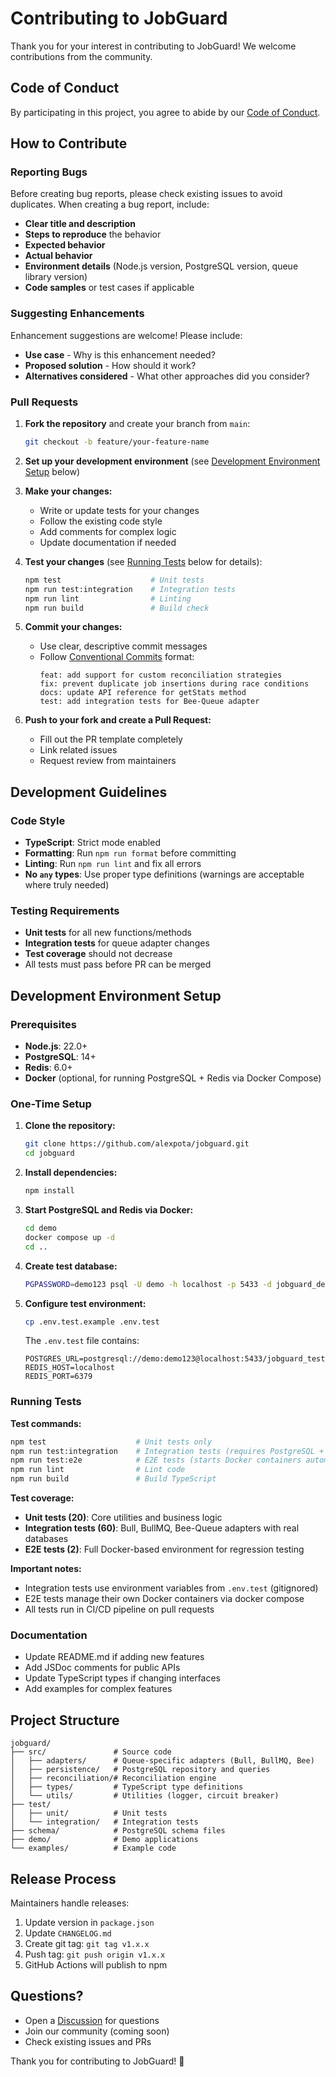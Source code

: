 # Contributing to JobGuard

Thank you for your interest in contributing to JobGuard! We welcome contributions from the community.

## Code of Conduct

By participating in this project, you agree to abide by our [Code of Conduct](./CODE_OF_CONDUCT.md).

## How to Contribute

### Reporting Bugs

Before creating bug reports, please check existing issues to avoid duplicates. When creating a bug report, include:

- **Clear title and description**
- **Steps to reproduce** the behavior
- **Expected behavior**
- **Actual behavior**
- **Environment details** (Node.js version, PostgreSQL version, queue library version)
- **Code samples** or test cases if applicable

### Suggesting Enhancements

Enhancement suggestions are welcome! Please include:

- **Use case** - Why is this enhancement needed?
- **Proposed solution** - How should it work?
- **Alternatives considered** - What other approaches did you consider?

### Pull Requests

1. **Fork the repository** and create your branch from `main`:
   ```bash
   git checkout -b feature/your-feature-name
   ```

2. **Set up your development environment** (see [Development Environment Setup](#development-environment-setup) below)

3. **Make your changes:**
   - Write or update tests for your changes
   - Follow the existing code style
   - Add comments for complex logic
   - Update documentation if needed

4. **Test your changes** (see [Running Tests](#running-tests) below for details):
   ```bash
   npm test                    # Unit tests
   npm run test:integration    # Integration tests
   npm run lint                # Linting
   npm run build               # Build check
   ```

5. **Commit your changes:**
   - Use clear, descriptive commit messages
   - Follow [Conventional Commits](https://www.conventionalcommits.org/) format:
     ```
     feat: add support for custom reconciliation strategies
     fix: prevent duplicate job insertions during race conditions
     docs: update API reference for getStats method
     test: add integration tests for Bee-Queue adapter
     ```

6. **Push to your fork and create a Pull Request:**
   - Fill out the PR template completely
   - Link related issues
   - Request review from maintainers

## Development Guidelines

### Code Style

- **TypeScript**: Strict mode enabled
- **Formatting**: Run `npm run format` before committing
- **Linting**: Run `npm run lint` and fix all errors
- **No `any` types**: Use proper type definitions (warnings are acceptable where truly needed)

### Testing Requirements

- **Unit tests** for all new functions/methods
- **Integration tests** for queue adapter changes
- **Test coverage** should not decrease
- All tests must pass before PR can be merged

## Development Environment Setup

### Prerequisites

- **Node.js**: 22.0+
- **PostgreSQL**: 14+
- **Redis**: 6.0+
- **Docker** (optional, for running PostgreSQL + Redis via Docker Compose)

### One-Time Setup

1. **Clone the repository:**
   ```bash
   git clone https://github.com/alexpota/jobguard.git
   cd jobguard
   ```

2. **Install dependencies:**
   ```bash
   npm install
   ```

3. **Start PostgreSQL and Redis via Docker:**
   ```bash
   cd demo
   docker compose up -d
   cd ..
   ```

4. **Create test database:**
   ```bash
   PGPASSWORD=demo123 psql -U demo -h localhost -p 5433 -d jobguard_demo -c "CREATE DATABASE jobguard_test;"
   ```

5. **Configure test environment:**
   ```bash
   cp .env.test.example .env.test
   ```

   The `.env.test` file contains:
   ```
   POSTGRES_URL=postgresql://demo:demo123@localhost:5433/jobguard_test
   REDIS_HOST=localhost
   REDIS_PORT=6379
   ```

### Running Tests

**Test commands:**
```bash
npm test                    # Unit tests only
npm run test:integration    # Integration tests (requires PostgreSQL + Redis)
npm run test:e2e            # E2E tests (starts Docker containers automatically)
npm run lint                # Lint code
npm run build               # Build TypeScript
```

**Test coverage:**
- **Unit tests (20)**: Core utilities and business logic
- **Integration tests (60)**: Bull, BullMQ, Bee-Queue adapters with real databases
- **E2E tests (2)**: Full Docker-based environment for regression testing

**Important notes:**
- Integration tests use environment variables from `.env.test` (gitignored)
- E2E tests manage their own Docker containers via docker compose
- All tests run in CI/CD pipeline on pull requests

### Documentation

- Update README.md if adding new features
- Add JSDoc comments for public APIs
- Update TypeScript types if changing interfaces
- Add examples for complex features

## Project Structure

```
jobguard/
├── src/               # Source code
│   ├── adapters/      # Queue-specific adapters (Bull, BullMQ, Bee)
│   ├── persistence/   # PostgreSQL repository and queries
│   ├── reconciliation/# Reconciliation engine
│   ├── types/         # TypeScript type definitions
│   └── utils/         # Utilities (logger, circuit breaker)
├── test/
│   ├── unit/          # Unit tests
│   └── integration/   # Integration tests
├── schema/            # PostgreSQL schema files
├── demo/              # Demo applications
└── examples/          # Example code

```

## Release Process

Maintainers handle releases:

1. Update version in `package.json`
2. Update `CHANGELOG.md`
3. Create git tag: `git tag v1.x.x`
4. Push tag: `git push origin v1.x.x`
5. GitHub Actions will publish to npm

## Questions?

- Open a [Discussion](../../discussions) for questions
- Join our community (coming soon)
- Check existing issues and PRs

Thank you for contributing to JobGuard! 🎉

